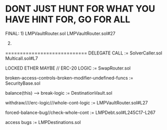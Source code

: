 DONT JUST HUNT FOR WHAT YOU HAVE HINT FOR, GO FOR ALL
===========================
FINAL:
1)
LMPVaultRouter.sol
LMPVaultRouter.sol#27

2)

============================
DELEGATE CALL :=
SolverCaller.sol
Multicall.sol#L7

LOCKED ETHER MAYBE // ERC-20 LOGIC :=
SwapRouter.sol

broken-access-controls-broken-modifier-undefined-funcs :=
SecurityBase.sol

balance(this) --> break-logic :=
DestinationVault.sol

withdraw////erc-logic///whole-cont-logic :=
LMPVaultRouter.sol#L27

forced-balance-bug//check-whole-cont :=
LMPDebt.sol#L245C17-L267

access bugs :=
LMPDestinations.sol

